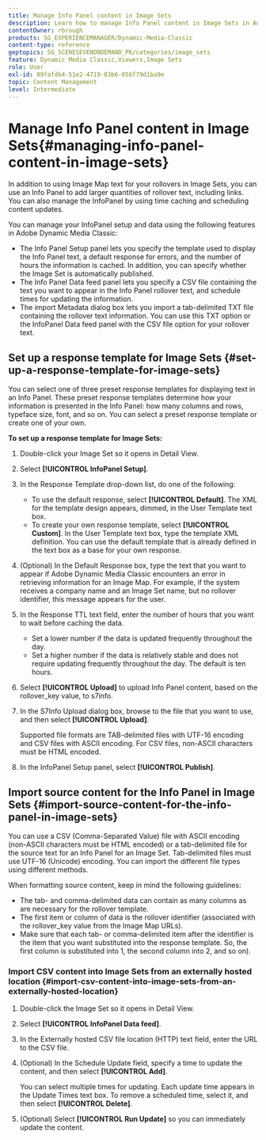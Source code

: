 ```yaml
---
title: Manage Info Panel content in Image Sets
description: Learn how to manage Info Panel content in Image Sets in Adobe Dynamic Media Classic.
contentOwner: rbrough
products: SG_EXPERIENCEMANAGER/Dynamic-Media-Classic
content-type: reference
geptopics: SG_SCENESEVENONDEMAND_PK/categories/image_sets
feature: Dynamic Media Classic,Viewers,Image Sets
role: User
exl-id: 09fafdb4-51e2-4719-83b6-056f79d1ba9e
topic: Content Management
level: Intermediate
---
```

# Manage Info Panel content in Image Sets{#managing-info-panel-content-in-image-sets}

In addition to using Image Map text for your rollovers in Image Sets, you can use an Info Panel to add larger quantities of rollover text, including links. You can also manage the InfoPanel by using time caching and scheduling content updates.
  
You can manage your InfoPanel setup and data using the following features in Adobe Dynamic Media Classic:

* The Info Panel Setup panel lets you specify the template used to display the Info Panel text, a default response for errors, and the number of hours the information is cached. In addition, you can specify whether the Image Set is automatically published.
* The Info Panel Data feed panel lets you specify a CSV file containing the text you want to appear in the Info Panel rollover text, and schedule times for updating the information.
* The import Metadata dialog box lets you import a tab-delimited TXT file containing the rollover text information. You can use this TXT option or the InfoPanel Data feed panel with the CSV file option for your rollover text.

## Set up a response template for Image Sets {#set-up-a-response-template-for-image-sets}

You can select one of three preset response templates for displaying text in an Info Panel. These preset response templates determine how your information is presented in the Info Panel: how many columns and rows, typeface size, font, and so on. You can select a preset response template or create one of your own.

**To set up a response template for Image Sets:**

1. Double-click your Image Set so it opens in Detail View.
1. Select **[!UICONTROL InfoPanel Setup]**.
1. In the Response Template drop-down list, do one of the following:

    * To use the default response, select **[!UICONTROL Default]**. The XML for the template design appears, dimmed, in the User Template text box.
    * To create your own response template, select **[!UICONTROL Custom]**. In the User Template text box, type the template XML definition. You can use the default template that is already defined in the text box as a base for your own response.

1. (Optional) In the Default Response box, type the text that you want to appear if Adobe Dynamic Media Classic encounters an error in retrieving information for an Image Map. For example, if the system receives a company name and an Image Set name, but no rollover identifier, this message appears for the user.
1. In the Response TTL text field, enter the number of hours that you want to wait before caching the data.

    * Set a lower number if the data is updated frequently throughout the day.
    * Set a higher number if the data is relatively stable and does not require updating frequently throughout the day. The default is ten hours.

1. Select **[!UICONTROL Upload]** to upload Info Panel content, based on the rollover_key value, to s7info.
1. In the S7Info Upload dialog box, browse to the file that you want to use, and then select **[!UICONTROL Upload]**.

   Supported file formats are TAB-delimited files with UTF-16 encoding and CSV files with ASCII encoding. For CSV files, non-ASCII characters must be HTML encoded.

1. In the InfoPanel Setup panel, select **[!UICONTROL Publish]**.

## Import source content for the Info Panel in Image Sets {#import-source-content-for-the-info-panel-in-image-sets}

You can use a CSV (Comma-Separated Value) file with ASCII encoding (non-ASCII characters must be HTML encoded) or a tab-delimited file for the source text for an Info Panel for an Image Set. Tab-delimited files must use UTF-16 (Unicode) encoding. You can import the different file types using different methods.

When formatting source content, keep in mind the following guidelines:

* The tab- and comma-delimited data can contain as many columns as are necessary for the rollover template.
* The first item or column of data is the rollover identifier (associated with the rollover_key value from the Image Map URLs).
* Make sure that each tab- or comma-delimited item after the identifier is the item that you want substituted into the response template. So, the first column is substituted into $1$, the second column into $2$, and so on).

### Import CSV content into Image Sets from an externally hosted location {#import-csv-content-into-image-sets-from-an-externally-hosted-location}

1. Double-click the Image Set so it opens in Detail View.
1. Select **[!UICONTROL InfoPanel Data feed]**.
1. In the Externally hosted CSV file location (HTTP) text field, enter the URL to the CSV file.
1. (Optional) In the Schedule Update field, specify a time to update the content, and then select **[!UICONTROL Add]**.

   You can select multiple times for updating. Each update time appears in the Update Times text box. To remove a scheduled time, select it, and then select **[!UICONTROL Delete]**.

1. (Optional) Select **[!UICONTROL Run Update]** so you can immediately update the content.
